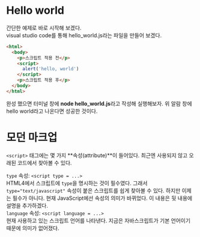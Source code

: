 # Hello world

간단한 예제로 바로 시작해 보겠다.  
visual studio code를 통해 hello_world.js라는 파일을 만들어 보겠다.

```html
<html>
  <body>
    <p>스크립트 적용 전</p>
    <script>
      alert('hello, world')
    </script>
    <p>스크립트 적용 후</p>
  </body>
</html>
```

완성 했으면 터미널 창에 **node hello_world.js**라고 작성해 실행해보자. 위 알람 창에 hello world라고 나온다면 성공한 것이다.

# 모던 마크업

`<script>` 태그에는 몇 가지 **속성(attribute)**이 들어있다. 최근엔 사용되지 않고 오래된 코드에서 찾아볼 수 있다.

`type` 속성: `<script type = ...>`  
HTML4에서 스크립트에 `type`을 명시하는 것이 필수였다. 그래서 `type="text/javascript"` 속성이 붙은 스크립트를 쉽게 찾아볼 수 있다. 하지만 이제는 필수가 아니다. 현재 JavaScript에선 속성의 의미가 바뀌었다. 이 내용은 뒷 내용에 설명을 추가하겠다.  
`language` 속성: `<script language = ...>`  
현재 사용하고 있는 스크립트 언어를 나타낸다. 지금은 자바스크립트가 기본 언어이기 때문에 의미가 없어졌다.
